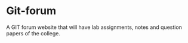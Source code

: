 # Git-forum
A GIT forum website that will have lab assignments, notes and question papers of the college.
